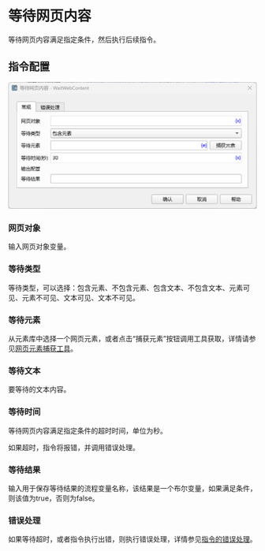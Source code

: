 # 等待网页内容

等待网页内容满足指定条件，然后执行后续指令。

## 指令配置

![等待网页内容常规配置对话框](wait_web_content_general_config.png)

### 网页对象

输入网页对象变量。

### 等待类型

等待类型，可以选择：包含元素、不包含元素、包含文本、不包含文本、元素可见、元素不可见、文本可见、文本不可见。

### 等待元素

从元素库中选择一个网页元素，或者点击“捕获元素”按钮调用工具获取，详情请参见[网页元素捕获工具](../../manual/web_element_capture_tool.md)。

### 等待文本

要等待的文本内容。

### 等待时间

等待网页内容满足指定条件的超时时间，单位为秒。

如果超时，指令将报错，并调用错误处理。

### 等待结果

输入用于保存等待结果的流程变量名称，该结果是一个布尔变量，如果满足条件，则该值为true，否则为false。

### 错误处理

如果等待超时，或者指令执行出错，则执行错误处理，详情参见[指令的错误处理](../../manual/error_handling.md)。
